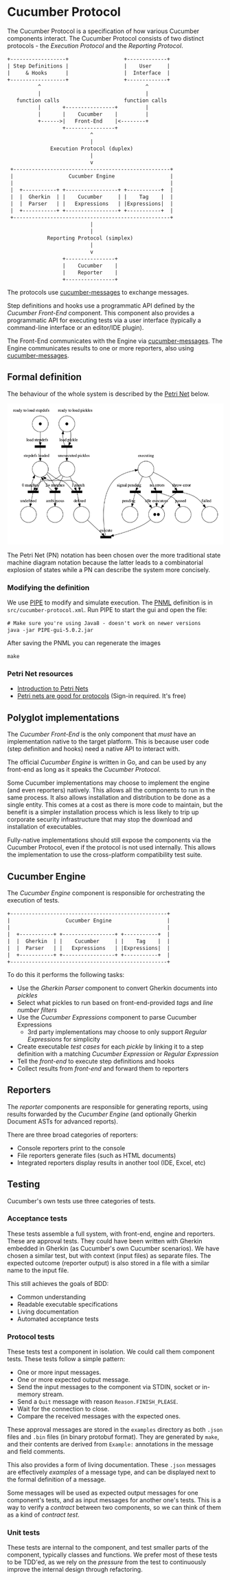 # Cucumber Protocol

The Cucumber Protocol is a specification of how various Cucumber components
interact. The Cucumber Protocol consists of two distinct protocols - the
*Execution Protocol* and the *Reporting Protocol*.

```
+------------------+                  +-------------+   
| Step Definitions |                  |    User     |   
|     & Hooks      |                  |  Interface  |   
+------------------+                  +-------------+   
          ^                                  ^          
          |                                  |          
   function calls                     function calls    
          |       +----------------+         |          
          |       |    Cucumber    |         |          
          +------>|   Front-End    |<--------+          
                  +----------------+                    
                           ^                            
                           |                 
              Execution Protocol (duplex)    
                           |                 
                           v                            
 +---------------------------------------------------+  
 |                  Cucumber Engine                  |  
 |                                                   |  
 |  +-----------+ +-----------------+ +-----------+  |  
 |  |  Gherkin  | |    Cucumber     | |    Tag    |  |  
 |  |  Parser   | |   Expressions   | |Expressions|  |  
 |  +-----------+ +-----------------+ +-----------+  |  
 +---------------------------------------------------+  
                           |                 
                           |                 
             Reporting Protocol (simplex)    
                           |                 
                           v                 
                  +----------------+                    
                  |    Cucumber    |                    
                  |    Reporter    |                    
                  +----------------+        
```

The protocols use [cucumber-messages](../cucumber-messages/README.md) to exchange
messages.

Step definitions and hooks use a programmatic API defined by the *Cucumber Front-End* component.
This component also provides a programmatic API for executing tests via a user interface 
(typically a command-line interface or an editor/IDE plugin). 

The Front-End communicates with the Engine via [cucumber-messages](../cucumber-messages/README.md). 
The Engine communicates results to one or more reporters, also using [cucumber-messages](../cucumber-messages/README.md).

## Formal definition

The behaviour of the whole system is described by the [Petri Net](https://en.wikipedia.org/wiki/Petri_net) below. 

![cucumber-protocol](src/cucumber-protocol.png)

The Petri Net (PN) notation has been chosen over the more traditional state 
machine diagram notation because the latter leads to a combinatorial explosion of 
states while a PN can describe the system more concisely.

### Modifying the definition

We use [PIPE](https://github.com/sarahtattersall/PIPE/releases/tag/PIPE-5.0.2) 
to modify and simulate execution. The [PNML](https://en.wikipedia.org/wiki/Petri_Net_Markup_Language) 
definition is in `src/cucumber-protocol.xml`. Run PIPE to start the gui and open the file:

    # Make sure you're using Java8 - doesn't work on newer versions
    java -jar PIPE-gui-5.0.2.jar

After saving the PNML you can regenerate the images

    make

### Petri Net resources

* [Introduction to Petri Nets](https://www.site.uottawa.ca/~bochmann/ELG7187C/CourseNotes/BehaviorModeling/Petri-nets/index.html)
* [Petri nets are good for protocols](https://dl.acm.org/citation.cfm?id=802062) (Sign-in required. It's free)

## Polyglot implementations

The *Cucumber Front-End* is the only component that *must* have an implementation native to
the target platform. This is because user code (step definition and hooks) need a native
API to interact with.

The official *Cucumber Engine* is written in Go, and can be used by any front-end as long
as it speaks the *Cucumber Protocol*. 

Some Cucumber implementations may choose to implement the engine (and even reporters) natively.
This allows all the components to run in the same process. It also allows installation and distribution
to be done as a single entity. This comes at a cost as there is more code to maintain, but
the benefit is a simpler installation process which is less likely to trip up corporate security
infrastructure that may stop the download and installation of executables.

Fully-native implementations should still expose the components via the 
Cucumber Protocol, even if the protocol is not used internally. This allows the implementation to
use the cross-platform compatibility test suite.

## Cucumber Engine

The *Cucumber Engine* component is responsible for orchestrating the execution of tests.

```
+---------------------------------------------------+  
|                  Cucumber Engine                  |  
|                                                   |  
|  +-----------+ +-----------------+ +-----------+  |  
|  |  Gherkin  | |    Cucumber     | |    Tag    |  |  
|  |  Parser   | |   Expressions   | |Expressions|  |  
|  +-----------+ +-----------------+ +-----------+  |  
+---------------------------------------------------+  
```

To do this it performs the following tasks:

- Use the *Gherkin Parser* component to convert Gherkin documents into *pickles*
- Select what pickles to run based on front-end-provided *tags* and *line number filters*
- Use the *Cucumber Expressions* component to parse Cucumber Expressions
  - 3rd party implementations may choose to only support *Regular Expressions* for simplicity
- Create executable *test cases* for each *pickle* by linking it to a step definition with a matching *Cucumber Expression* or *Regular Expression*
- Tell the *front-end* to execute step definitions and hooks
- Collect results from *front-end* and forward them to reporters

## Reporters

The *reporter* components are responsible for generating reports, using results forwarded
by the *Cucumber Engine* (and optionally Gherkin Document ASTs for advanced reports).

There are three broad categories of reporters:

* Console reporters print to the console
* File reporters generate files (such as HTML documents)
* Integrated reporters display results in another tool (IDE, Excel, etc)

## Testing

Cucumber's own tests use three categories of tests.

### Acceptance tests

These tests assemble a full system, with front-end, engine and reporters. These
are approval tests. They could have been written with Gherkin embedded in Gherkin
(as Cucumber's own Cucumber scenarios). We have chosen a similar test, but with
context (input files) as separate files. The expected outcome (reporter output)
is also stored in a file with a similar name to the input file.

This still achieves the goals of BDD:
- Common understanding
- Readable executable specifications
- Living documentation
- Automated acceptance tests

### Protocol tests

These tests test a component in isolation. We could call them component tests.
These tests follow a simple pattern:
- One or more input messages.
- One or more expected output message.
- Send the input messages to the component via STDIN, socket or in-memory stream.
- Send a `Quit` message with reason `Reason.FINISH_PLEASE`.
- Wait for the connection to close.
- Compare the received messages with the expected ones.

These approval messages are stored in the `examples` directory as both `.json`
files and `.bin` files (in binary protobuf format). They are generated by `make`,
and their contents are derived from `Example:` annotations in the message and
field comments.

This also provides a form of living documentation. These `.json` messages are effectively
*examples* of a message type, and can be displayed next to the formal definition
of a message.

Some messages will be used as expected output messages for one component's tests, and
as input messages for another one's tests. This is a way to verify a *contract*
between two components, so we can think of them as a kind of *contract test*.

### Unit tests

These tests are internal to the component, and test smaller parts of the component, 
typically classes and functions. We prefer most of these tests to be TDD'ed, as we
rely on the *pressure* from the test to continuously improve the internal design through
refactoring.